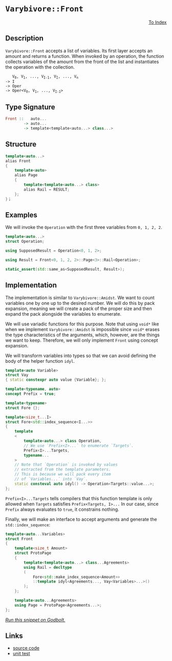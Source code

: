 <!-- Copyright 2024 Feng Mofan
SPDX-License-Identifier: Apache-2.0 -->

# `Varybivore::Front`

<p style='text-align: right;'><a href="../../../facilities/metafunctions.md#varybivore-front">To Index</a></p>

## Description

`Varybivore::Front` accepts a list of variables.
Its first layer accepts an amount and returns a function.
When invoked by an operation, the function collects variables of the amount from the front of the list and instantiates the operation with the collection.

<pre><code>   V<sub>0</sub>, V<sub>1</sub>, ..., V<sub>I-1</sub>, V<sub>I</sub>, ..., V<sub>n</sub>
-> I
-> Oper
-> Oper&lt;V<sub>0</sub>, V<sub>1</sub>, ..., V<sub>I-1</sub>&gt;</code></pre>

## Type Signature

```Haskell
Front ::   auto...
        -> auto...
        -> template<template<auto...> class...>
```

## Structure

```C++
template<auto...>
alias Front
{
    template<auto>
    alias Page
    {
        template<template<auto...> class>
        alias Rail = RESULT;
    };
}；
```

## Examples

We will invoke the `Operation` with the first three variables from `0, 1, 2, 2`.

```C++
template<auto...>
struct Operation;

using SupposedResult = Operation<0, 1, 2>;

using Result = Front<0, 1, 2, 2>::Page<3>::Rail<Operation>;

static_assert(std::same_as<SupposedResult, Result>);
```

## Implementation

The implementation is similar to `Varybivore::Amidst`.
We want to count variables one by one up to the desired number.
We will do this by pack expansion, meaning we will create a pack of the proper size and then expand the pack alongside the variables to enumerate.

We will use variadic functions for this purpose.
Note that using `void*` like when we implement `Varybivore::Amidst` is impossible since `void*` erases the type characteristics of the arguments, which, however, are the things we want to keep.
Therefore, we will only implement `Front` using concept expansion.

We will transform variables into types so that we can avoid defining the body of the helper function `idyl`.

```C++
template<auto Variable>
struct Vay
{ static constexpr auto value {Variable}; };
```

```C++
template<typename, auto>
concept Prefix = true;

template<typename>
struct Fore {};

template<size_t...I>
struct Fore<std::index_sequence<I...>>
{
    template
    <
        template<auto...> class Operation,
        // We use `Prefix<I>...` to enumerate `Targets`.
        Prefix<I>...Targets,
        typename...
    >
    // Note that `Operation` is invoked by values
    // extracted from the template parameters.
    // This is because we will pack every item
    // of `Variables...` into `Vay`.
    static consteval auto idyl() -> Operation<Targets::value...>;
};
```

`Prefix<I>...Targets` tells compilers that this function template is only allowed when `Targets` satisfies `Prefix<Targets, I>...`
In our case, since `Prefix` always evaluates to `true`, it constrains nothing.

Finally, we will make an interface to accept arguments and generate the `std::index_sequence`:

```C++
template<auto...Variables>
struct Front
{
    template<size_t Amount>
    struct ProtoPage
    {
        template<template<auto...> class...Agreements>
        using Rail = decltype
        (
            Fore<std::make_index_sequence<Amount>>
            ::template idyl<Agreements..., Vay<Variables>...>()
        );
    };

    template<auto...Agreements>
    using Page = ProtoPage<Agreements...>;
};
```

[*Run this snippet on Godbolt.*](https://godbolt.org/#z:OYLghAFBqd5QCxAYwPYBMCmBRdBLAF1QCcAaPECAMzwBtMA7AQwFtMQByARg9KtQYEAysib0QXACx8BBAKoBnTAAUAHpwAMvAFYTStJg1DIApACYAQuYukl9ZATwDKjdAGFUtAK4sGIM2akrgAyeAyYAHI%2BAEaYxP4apAAOqAqETgwe3r7%2BgSlpjgKh4VEssfFmiXaYDhlCBEzEBFk%2BfgG2mPaFDPWNBMWRMXEJtg1NLTntCmP9YYNlw5UAlLaoXsTI7BzmAMxhyN5YANQmO25ejrSEAJ6n2CYaAIK7%2B4eYJ2fI0%2BhYVHcPzzMewYBy8x1ObgI1ySmAA%2BgRiExCAp/k8AQRMCwkgYMRCmBdUEcAGqNPBMaL0VGPabELwOI4AWQEqCIDFuaIA7BYjtMmI5kEc0AxpphVEliEd8UQjgA3MRed4mLkk4hkimYJUAEVO3K1OoB6Mx2L5GrOUJhzDYpElBKpQs2SQIR2UxEwNFUH01RwRCv1aKeGKxONNkOhjFYpvuTxpdKdADESIquXqdlZ/Y9A8bcWc0gAvOEEAB0xYAklSY/SE66Id8QCAwlhVLClABHBUgkMl4uF/47KPPZNPI7D71G4MAkcfNwTycjzPjs5S1Ddu6CgwKBRHADyMMR3VIM9nRwA9MejgB1d5eJQnABsGhdbrwqghZb7K/v3sJjB8cRNd40AAVRpgEwAgUXvHshyPZ1XXdV87m7YDiFA8CD2go9zXDNgVwwj5%2B0nU8jgiFl3gIBA%2BQAnc/26ExPzwTcwhlVAAGtMHQI5omuWV5UwFE8KI0UESYBx2KOKhiFQFhvQQMix3/JJGgjDFiAUKDHknXl%2BUFAQRTlWgbWlPB0GuWgICWI4AFpV2ovcMghZDUIUOt9IVFc%2Bz9AdtVTA0A3k7M3CXbsVTVegUQ86MfUrSTBANQcNLnfyQzzAsjkeFg1liiKEuHCsnRdFlUGUJhQMPE54pg0cgxNCF5xqxcCXc7A1yYDdu0eYBXUxRhwKpSrrzCYAjgAJSRAzTi9LADiwsrJwgWaYKrZKCHQOsWCYNjYQbUVm0wNtGE2CF0syghewIyqRzrOqMSOYzTKOzrMG6wQ1OLa0mQYQq2QhELyTCxDizucyFuHJZPMnFM02ePDrpDILiw6rq2BevqRwGoxnRKxUdi9AqiGK0qzkRp7kfAprPMh3zHmPAAqOn6YZ48AVpunAOwIRAPppmnhZhnGapl4QTeKd7UwR1wv7Q1qoC%2BGe2yvLt13Pl7J89N0aGoQvCSfJ2OGvivFoJ0JsVmiVbcRIji4a0zF7KGAXVkb9cNz0jjjGLTrOC2raOQIfbuOsCZDHZ/ZAUa6AhWzlYEW2qa0vBkFhVqlCaCBaxABQI0T8K3E17XUl1p2CGtPWFANj3sDB1MOBWWhOAAVl4PwOC0UhUE4adLGsHk1g2RUgR4UgCE0auVhYkA64ADkLW8dkkMwOUkSRJ52DQ64ATgn/ROEkXgWAkDREiblu244XhnMSIfm%2Br0g4FgGBEBANYCCSC5yEoNAsToOIIgjThVAn28llbySCOMAZAAopCFjMLwdihASDGT0PwQQIgxDsCkDIQQigVDqCvqQXQVsADuiIkicB4DXeujdh6t04FuC4L8nSoCoEcf%2BgDgGgPAZbSQUCjgQA8J/egEpdhcCWLwS%2BWgVgQCQB/JIX8yAUAgNI2RIBgBSECDQQ2cRnIQGiFQ6IYRGjXFIbwPRzBiDXC3NEbQNRL4Dw/qTLcDBaCGNwVgaIXhgCBVoLQZy3BeBYHWkYcQLi8CulqDKPiVDRQ1AuFsAeYQMS11wVcaIiIzEeCwFQhEeA96%2BNIOE4g0R86akxIYYAVwjDDxWFQAwwAFBEjwJgAh1Em4DyQcIUQ4h0FtKwWoKh%2BD9ClJQNYaw%2Bg8DRGcpAFYqBHQZB8ZZb4E1TCd0sJUXgqB8mqiwBM8yHQugZBcAwdwnhWh6BCHMUo5Q9D5HSAICYfgrbXO6AMC5wwrbVFqAIXo4xjk5DeZ0axdQZjPKGPEN5Mw7l6F5E0YFCxQUrAUD3TYEhyEcAbqQI%2BazODMIAUAkBYCIFcLMDw3AcDBH9xEYPSpKxZJMCwPEHZY9JA7ELGvHYC8NBz0kPeVet415bw4DvUge8dhcGnlwW8E8N7irrpILg68di3nRVQk%2BZ8QAX0qTfe%2BkjH50NfvIxRAif5sE4I0FgMoOSWSYC1DGXA16FlFS3WBRBNmINkCgzp0hulKF6bg3QgQiFMBIb4lFaKMXUI4LQ5%2BFwjiMMlMQM1FqrUHFKZbO1DqeF8JkQIk4QIzAUrEdfbVBq4hvwUVJLNwxTXmsssmowtquCJHUSpLROjcEmIMUY0g7azEWKsQ4TtdieoOKcVQ1x7jPHeM7f40pQSW74FCY4cJPjHWqGiRiTt8TOhUOSak646StgtyyTkge%2BTClKGKQEspg0NXVJKnUhpTSLSdrae6tBnrZA9JwS3P1AyKlLKsJYUZ4z4BTJmbpTg8yVqLOGSs4%2BGzjIRMmbsgFzgICuAhVbM5JQQVXNSDczIPz7nJDw0885OG/l7M%2BeCwjkL/kfJ6ECsjsLIXUeyERqFsxsPMeEasdYSKeOJNDcqrFVbE3WqGra%2B1hYNDEvwM6nNIr81UtIDSullAUWCuFXajlHJ14cg5LPMwXLZVKtwSq2warKVXwkVqpAT96GluLcQI1WxTVsJYAoGUAoZSSeDNMGBcn4GrSti%2Bjpb6MHyG9V%2BnQIAdikADUGsh/KhNmZobqhhTC3MgI8152UvmTTTAzeW2RCmdhKeszfKRxWBGOeq8MLz2tYQ%2BbXrCPzBBE7xuAXwOgzbKCtpbt25xA9Bu9usQOqS9jHHOLnZgNxHixCTtydOwJB6/EhIBUuyJq7kAxI3YILdSSxm7v3Zk1Ux7eCnqKSUwJ16Ku3tqfUxpzTn1urCxId9mCot9Ni7%2B4wMGbDJO2aB7oPjjy1n/dYVZrd4NbJA8h%2BjByjlsdOYcmFlyHkkYyBh4jBQMho9efD7oXzmg0YoyhhjfR8egtGH0bHHGqfIt473RngnKGpY4HGlg7nPPefyxiQrEASXyaEeV8R1LMC0uGDsxJmn/B2p2DsOudcOUNo0ArjkErTPH04Kq9V1nR4gFlYWBVdcORmCV7K3lkgNCBESTsNn2vT5WbF/y6BWvMVO4LUsFY%2BS0jOEkEAA)

## Links

- [source code](../../../../conceptrodon/descend/varybivore/front.hpp)
- [unit test](../../../../tests/unit/metafunctions/varybivore/front.test.hpp)
